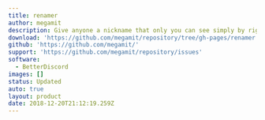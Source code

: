 ```yaml
---
title: renamer
author: megamit
description: Give anyone a nickname that only you can see simply by right clicking on them.
download: 'https://github.com/megamit/repository/tree/gh-pages/renamer'
github: 'https://github.com/megamit/'
support: 'https://github.com/megamit/repository/issues'
software:
  - BetterDiscord
images: []
status: Updated
auto: true
layout: product
date: 2018-12-20T21:12:19.259Z
---
```



